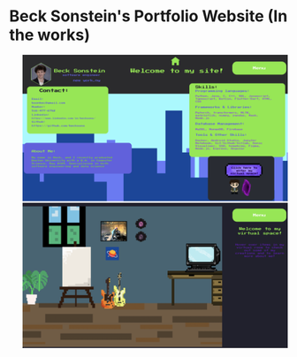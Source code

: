 # Beck Sonstein's Portfolio Website (In the works)




 <ul>
    <img src="portfolio_home_ss.png" alt="alt text" width="800" /> 
 <img src="portfolio_vs_ss.png" alt="alt text" width="800" /> 
 
 </ul>

